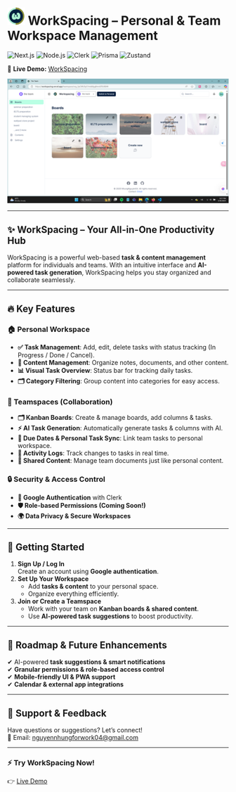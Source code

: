 # <img src="./public/logo.png" width="40" height="40" alt="WorkSpacing Icon" /> WorkSpacing – Personal & Team Workspace Management

![Next.js](https://img.shields.io/badge/Next.js-000000?style=for-the-badge&logo=next.js&logoColor=white)
![Node.js](https://img.shields.io/badge/Node.js-339933?style=for-the-badge&logo=node.js&logoColor=white)
![Clerk](https://img.shields.io/badge/Clerk-3B82F6?style=for-the-badge&logo=clerk&logoColor=white)
![Prisma](https://img.shields.io/badge/Prisma-2D3748?style=for-the-badge&logo=prisma&logoColor=white)
![Zustand](https://img.shields.io/badge/Zustand-7857FF?style=for-the-badge&logo=zustand&logoColor=white)

🚀 **Live Demo:** [WorkSpacing](https://workspacing.vercel.app)

![WorkSpacing Preview](./public/screenshot.png)

---

## ✨ WorkSpacing – Your All-in-One Productivity Hub

WorkSpacing is a powerful web-based **task & content management** platform for individuals and teams. With an intuitive interface and **AI-powered task generation**, WorkSpacing helps you stay organized and collaborate seamlessly.

---

## 🔥 Key Features

### 🏠 Personal Workspace
- **✅ Task Management**: Add, edit, delete tasks with status tracking (In Progress / Done / Cancel).  
- **📂 Content Management**: Organize notes, documents, and other content.  
- **📊 Visual Task Overview**: Status bar for tracking daily tasks.  
- **🗂️ Category Filtering**: Group content into categories for easy access.  

### 👥 Teamspaces (Collaboration)
- **🗂 Kanban Boards**: Create & manage boards, add columns & tasks.  
- **⚡ AI Task Generation**: Automatically generate tasks & columns with AI.  
- **📅 Due Dates & Personal Task Sync**: Link team tasks to personal workspace.  
- **📝 Activity Logs**: Track changes to tasks in real time.  
- **📂 Shared Content**: Manage team documents just like personal content.  

### 🔒 Security & Access Control
- **🔑 Google Authentication** with Clerk  
- **🛡️ Role-based Permissions (Coming Soon!)**  
- **🌍 Data Privacy & Secure Workspaces**  

---

## 🚀 Getting Started

1. **Sign Up / Log In**  
   Create an account using **Google authentication**.  
2. **Set Up Your Workspace**  
   - Add **tasks & content** to your personal space.  
   - Organize everything efficiently.  
3. **Join or Create a Teamspace**  
   - Work with your team on **Kanban boards & shared content**.  
   - Use **AI-powered task suggestions** to boost productivity.  

---

## 🌱 Roadmap & Future Enhancements
✔ AI-powered **task suggestions & smart notifications**  
✔ **Granular permissions & role-based access control**  
✔ **Mobile-friendly UI & PWA support**  
✔ **Calendar & external app integrations**  

---

## 🤝 Support & Feedback
Have questions or suggestions? Let’s connect!  
📧 Email: [nguyennhungforwork04@gmail.com](mailto:nguyennhungforwork04@gmail.com)  

---

### ⚡ Try WorkSpacing Now!  
👉 [Live Demo](https://workspacing.vercel.app)  
